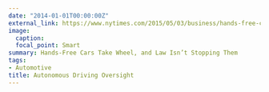 ```yaml
---
date: "2014-01-01T00:00:00Z"
external_link: https://www.nytimes.com/2015/05/03/business/hands-free-cars-take-wheel-and-law-isnt-stopping-them.html
image:
  caption: 
  focal_point: Smart
summary: Hands-Free Cars Take Wheel, and Law Isn’t Stopping Them
tags:
- Automotive
title: Autonomous Driving Oversight
---
```

